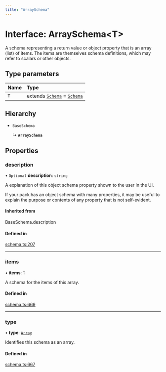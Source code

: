 ```yaml
---
title: "ArraySchema"
---
```

# Interface: ArraySchema<T\>

A schema representing a return value or object property that is an array (list) of items.
The items are themselves schema definitions, which may refer to scalars or other objects.

## Type parameters

| Name | Type |
| :------ | :------ |
| `T` | extends [`Schema`](../types/Schema.md) = [`Schema`](../types/Schema.md) |

## Hierarchy

- `BaseSchema`

  ↳ **`ArraySchema`**

## Properties

### description

• `Optional` **description**: `string`

A explanation of this object schema property shown to the user in the UI.

If your pack has an object schema with many properties, it may be useful to
explain the purpose or contents of any property that is not self-evident.

#### Inherited from

BaseSchema.description

#### Defined in

[schema.ts:207](https://github.com/coda/packs-sdk/blob/main/schema.ts#L207)

___

### items

• **items**: `T`

A schema for the items of this array.

#### Defined in

[schema.ts:669](https://github.com/coda/packs-sdk/blob/main/schema.ts#L669)

___

### type

• **type**: [`Array`](../enums/ValueType.md#array)

Identifies this schema as an array.

#### Defined in

[schema.ts:667](https://github.com/coda/packs-sdk/blob/main/schema.ts#L667)
